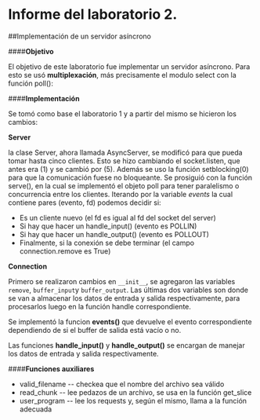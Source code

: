 Informe del laboratorio 2.
=

##Implementación de un servidor asíncrono

####**Objetivo**

El objetivo de este laboratorio fue implementar un servidor asíncrono. Para esto se usó **multiplexación**, más precisamente el modulo select con la función poll(): 

####**Implementación**

Se tomó como base el laboratorio 1 y a partir del mismo se hicieron los cambios:

**Server**

la clase Server, ahora llamada AsyncServer, se modificó para que pueda tomar hasta cinco clientes. Esto se hizo cambiando el socket.listen, que antes era (1) y se cambió por (5). Además se uso la función setblocking(0) para que la comunicación fuese no bloqueante.
	Se prosiguió con la función serve(), en la cual se implementó el objeto poll para tener paralelismo o concurrencia entre los clientes. Iterando por la variable *events* la cual contiene pares (evento, fd) podemos decidir si:
	
* Es un cliente nuevo (el fd es igual al fd del socket del server)
* Si hay que hacer un handle_input() (evento es POLLIN)
* Si hay que hacer un handle_output() (evento es POLLOUT)
* Finalmente, si la conexión se debe terminar (el campo connection.remove es True)

**Connection**

Primero se realizaron cambios en `__init__`, se agregaron las variables `remove`, `buffer_input`y `buffer_output`. Las últimas dos variables son donde se van a almacenar los datos de entrada y salida respectivamente, para procesarlos luego en la función handle correspondiente.

Se implementó la funcion **events()** que devuelve el evento correspondiente dependiendo de si el buffer de salida está vacío o no.

Las funciones **handle_input()** y **handle_output()** se encargan de manejar los datos de entrada y salida respectivamente.

####**Funciones auxiliares**

* valid_filename -- checkea que el nombre del archivo sea válido
* read_chunk -- lee pedazos de un archivo, se usa en la función get_slice
* user_program -- lee los requests y, según el mismo, llama a la función adecuada